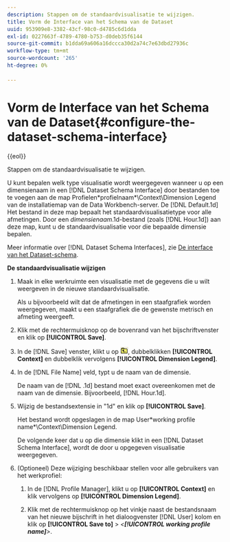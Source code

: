 ```yaml
---
description: Stappen om de standaardvisualisatie te wijzigen.
title: Vorm de Interface van het Schema van de Dataset
uuid: 953909e8-3382-43cf-98c0-d4785c6d1dda
exl-id: 0227663f-4789-4780-b753-d0deb35f6144
source-git-commit: b1dda69a606a16dccca30d2a74c7e63dbd27936c
workflow-type: tm+mt
source-wordcount: '265'
ht-degree: 0%

---
```


# Vorm de Interface van het Schema van de Dataset{#configure-the-dataset-schema-interface}

{{eol}}

Stappen om de standaardvisualisatie te wijzigen.

U kunt bepalen welk type visualisatie wordt weergegeven wanneer u op een dimensienaam in een [!DNL Dataset Schema Interface] door bestanden toe te voegen aan de map Profielen\*profielnaam*\Context\Dimension Legend van de installatiemap van de Data Workbench-server. De [!DNL Default.1d] Het bestand in deze map bepaalt het standaardvisualisatietype voor alle afmetingen. Door een *dimensienaam*.1d-bestand (zoals [!DNL Hour.1d]) aan deze map, kunt u de standaardvisualisatie voor die bepaalde dimensie bepalen.

Meer informatie over [!DNL Dataset Schema Interfaces], zie [De interface van het Dataset-schema](../../../home/c-get-started/c-admin-intrf/c-dtst-sch-intrf.md#concept-e147b3a5b542453ca2b121e1c85bb175).

**De standaardvisualisatie wijzigen**

1. Maak in elke werkruimte een visualisatie met de gegevens die u wilt weergeven in de nieuwe standaardvisualisatie.

   Als u bijvoorbeeld wilt dat de afmetingen in een staafgrafiek worden weergegeven, maakt u een staafgrafiek die de gewenste metrisch en afmeting weergeeft.

1. Klik met de rechtermuisknop op de bovenrand van het bijschriftvenster en klik op **[!UICONTROL Save]**.
1. In de [!DNL Save] venster, klikt u op ![](assets/btn_folder_up.png), dubbelklikken **[!UICONTROL Context]** en dubbelklik vervolgens **[!UICONTROL Dimension Legend]**.
1. In de [!DNL File Name] veld, typt u de naam van de dimensie.

   De naam van de [!DNL .1d] bestand moet exact overeenkomen met de naam van de dimensie. Bijvoorbeeld, [!DNL Hour.1d].

1. Wijzig de bestandsextensie in &quot;1d&quot; en klik op **[!UICONTROL Save]**.

   Het bestand wordt opgeslagen in de map User\*working profile name*\Context\Dimension Legend.

   De volgende keer dat u op die dimensie klikt in een [!DNL Dataset Schema Interface], wordt de door u opgegeven visualisatie weergegeven.

1. (Optioneel) Deze wijziging beschikbaar stellen voor alle gebruikers van het werkprofiel:

   1. In de [!DNL Profile Manager], klikt u op **[!UICONTROL Context]** en klik vervolgens op **[!UICONTROL Dimension Legend]**.

   1. Klik met de rechtermuisknop op het vinkje naast de bestandsnaam van het nieuwe bijschrift in het dialoogvenster [!DNL User] kolom en klik op **[!UICONTROL Save to]** > *&lt;**[!UICONTROL working profile name]**>*.
